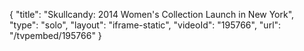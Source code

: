 {
    "title": "Skullcandy: 2014 Women's Collection Launch in New York",
    "type": "solo",
    "layout": "iframe-static",
    "videoId": "195766",
    "url": "\/tvpembed\/195766"
}
